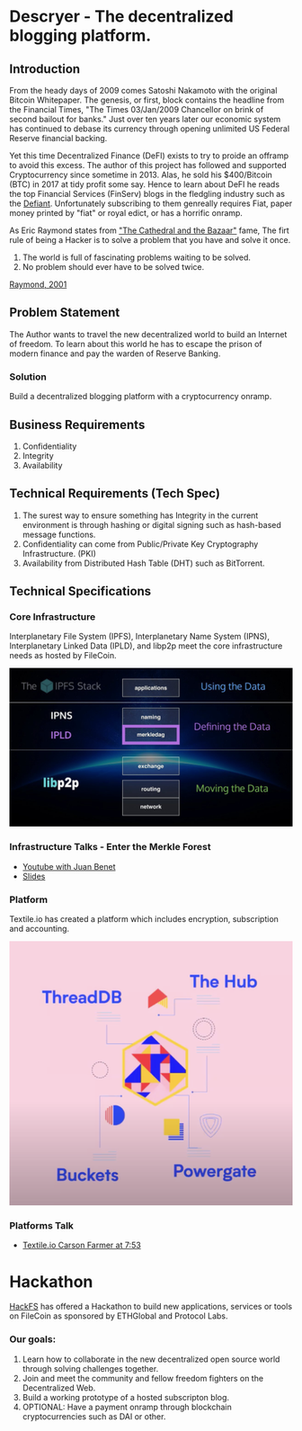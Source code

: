 # Descryer - The decentralized blogging platform.

## Introduction

From the heady days of 2009 comes Satoshi Nakamoto with the original Bitcoin Whitepaper. The genesis, or first, block contains the headline from the Financial Times, "The Times 03/Jan/2009 Chancellor on brink of second bailout for banks." Just over ten years later our economic system has continued to debase its currency through opening unlimited US Federal Reserve financial backing.

Yet this time Decentralized Finance (DeFI) exists to try to proide an offramp to avoid this excess. The author of this project has followed and supported Cryptocurrency since sometime in 2013. Alas, he sold his \$400/Bitcoin (BTC) in 2017 at tidy profit some say. Hence to learn about DeFI he reads the top Financial Services (FinServ) blogs in the fledgling industry such as the [Defiant](https://thedefiant.substack.com). Unfortunately subscribing to them genreally requires Fiat, paper money printed by "fiat" or royal edict, or has a horrific onramp.

As Eric Raymond states from ["The Cathedral and the Bazaar"](https://www.oreilly.com/library/view/the-cathedral/0596001088/) fame, The firt rule of being a Hacker is to solve a problem that you have and solve it once.

1. The world is full of fascinating problems waiting to be solved.
2. No problem should ever have to be solved twice.

[Raymond, 2001](http://www.catb.org/~esr/faqs/hacker-howto.html)

## Problem Statement

The Author wants to travel the new decentralized world to build an Internet of freedom. To learn about this world he has to escape the prison of modern finance and pay the warden of Reserve Banking.

### Solution

Build a decentralized blogging platform with a cryptocurrency onramp.

## Business Requirements

1. Confidentiality
2. Integrity
3. Availability

## Technical Requirements (Tech Spec)

1. The surest way to ensure something has Integrity in the current environment is through hashing or digital signing such as hash-based message functions.
2. Confidentiality can come from Public/Private Key Cryptography Infrastructure. (PKI)
3. Availability from Distributed Hash Table (DHT) such as BitTorrent.

## Technical Specifications

### Core Infrastructure

Interplanetary File System (IPFS), Interplanetary Name System (IPNS), Interplanetary Linked Data (IPLD), and libp2p meet the core infrastructure needs as hosted by FileCoin.

![IPFS Stack](./IPFS-Stack-detail.png 'IPFS Stack - Benet 2017')

### Infrastructure Talks - Enter the Merkle Forest

- [Youtube with Juan Benet](https://www.youtube.com/watch?v=Bqs_LzBjQyk)
- [Slides](https://www.yumpu.com/en/document/read/56930707/ipld-enter-the-merkle-forest)

### Platform

Textile.io has created a platform which includes encryption, subscription and accounting.

![Textile.io Stack](./The_Hub.png 'Textile Stack - Farmer 2020')

### Platforms Talk

- [Textile.io Carson Farmer at 7:53](https://www.youtube.com/watch?v=I78z8j3Hhr4)

# Hackathon

[HackFS](https://hackfs.com) has offered a Hackathon to build new applications, services or tools on FileCoin as sponsored by ETHGlobal and Protocol Labs.

### Our goals:

1. Learn how to collaborate in the new decentralized open source world through solving challenges together.
2. Join and meet the community and fellow freedom fighters on the Decentralized Web.
3. Build a working prototype of a hosted subscripton blog.
4. OPTIONAL: Have a payment onramp through blockchain cryptocurrencies such as DAI or other.
